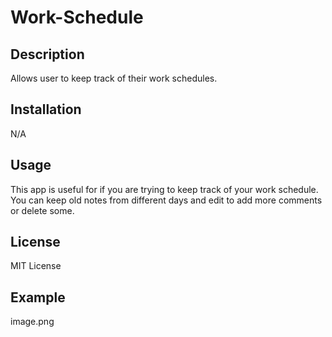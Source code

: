 # Work-Schedule

## Description

Allows user to keep track of their work schedules.

## Installation

N/A

## Usage

This app is useful for if you are trying to keep track of your work schedule. You can keep old notes from different days and edit to add more comments or delete some.

## License

MIT License

## Example

image.png
